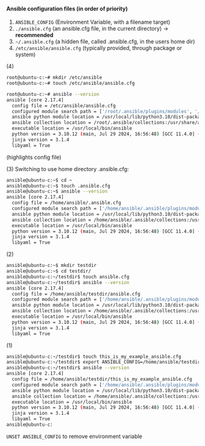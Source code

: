 #### Ansible configuration files (in order of priority)
1. `ANSIBLE_CONFIG` (Environment Variable, with a filename target)
2. `./ansible.cfg` (an ansible.cfg file, in the current directory) -> **recommended**
3. `~/.ansible.cfg` (a hidden file, called .ansible.cfg, in the users home dir) 
4. `/etc/ansible/ansible.cfg` (typically provided, through package or system)

(4)

```bash
root@ubuntu-c:~# mkdir /etc/ansible
root@ubuntu-c:~# touch /etc/ansible/ansible.cfg
```

```bash
root@ubuntu-c:~# ansible --version
ansible [core 2.17.4]
  config file = /etc/ansible/ansible.cfg
  configured module search path = ['/root/.ansible/plugins/modules', '/usr/share/ansible/plugins/modules']
  ansible python module location = /usr/local/lib/python3.10/dist-packages/ansible
  ansible collection location = /root/.ansible/collections:/usr/share/ansible/collections
  executable location = /usr/local/bin/ansible
  python version = 3.10.12 (main, Jul 29 2024, 16:56:48) [GCC 11.4.0] (/usr/bin/python3)
  jinja version = 3.1.4
  libyaml = True
```
(highlights config file)

(3) Switching to use home directory .ansible.cfg:

```bash
ansible@ubuntu-c:~$ cd ~
ansible@ubuntu-c:~$ touch .ansible.cfg
ansible@ubuntu-c:~$ ansible --version
ansible [core 2.17.4]
  config file = /home/ansible/.ansible.cfg
  configured module search path = ['/home/ansible/.ansible/plugins/modules', '/usr/share/ansible/plugins/modules']
  ansible python module location = /usr/local/lib/python3.10/dist-packages/ansible
  ansible collection location = /home/ansible/.ansible/collections:/usr/share/ansible/collections
  executable location = /usr/local/bin/ansible
  python version = 3.10.12 (main, Jul 29 2024, 16:56:48) [GCC 11.4.0] (/usr/bin/python3)
  jinja version = 3.1.4
  libyaml = True
```

(2)
```bash
ansible@ubuntu-c:~$ mkdir testdir
ansible@ubuntu-c:~$ cd testdir/
ansible@ubuntu-c:~/testdir$ touch ansible.cfg
ansible@ubuntu-c:~/testdir$ ansible --version
ansible [core 2.17.4]
  config file = /home/ansible/testdir/ansible.cfg
  configured module search path = ['/home/ansible/.ansible/plugins/modules', '/usr/share/ansible/plugins/modules']
  ansible python module location = /usr/local/lib/python3.10/dist-packages/ansible
  ansible collection location = /home/ansible/.ansible/collections:/usr/share/ansible/collections
  executable location = /usr/local/bin/ansible
  python version = 3.10.12 (main, Jul 29 2024, 16:56:48) [GCC 11.4.0] (/usr/bin/python3)
  jinja version = 3.1.4
  libyaml = True
```

(1)
```bash
ansible@ubuntu-c:~/testdir$ touch this_is_my_example_ansible.cfg
ansible@ubuntu-c:~/testdir$ export ANSIBLE_CONFIG=/home/ansible/testdir/this_is_my_example_ansible.cfg 
ansible@ubuntu-c:~/testdir$ ansible --version
ansible [core 2.17.4]
  config file = /home/ansible/testdir/this_is_my_example_ansible.cfg
  configured module search path = ['/home/ansible/.ansible/plugins/modules', '/usr/share/ansible/plugins/modules']
  ansible python module location = /usr/local/lib/python3.10/dist-packages/ansible
  ansible collection location = /home/ansible/.ansible/collections:/usr/share/ansible/collections
  executable location = /usr/local/bin/ansible
  python version = 3.10.12 (main, Jul 29 2024, 16:56:48) [GCC 11.4.0] (/usr/bin/python3)
  jinja version = 3.1.4
  libyaml = True
ansible@ubuntu-c:
```

`UNSET ANSIBLE_CONFIG` to remove environment variable